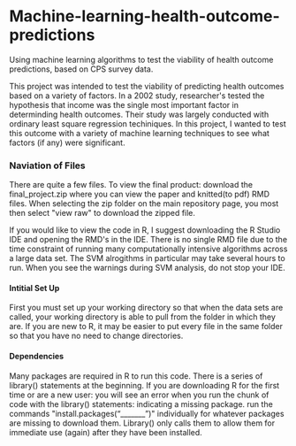 # Machine-learning-health-outcome-predictions
Using machine learning algorithms to test the viability of health outcome predictions, based on CPS survey data.

<p>This project was intended to test the viability of predicting health outcomes based on a variety of factors.  In a 2002 study, researcher's 
  tested the hypothesis that income was the single most important factor in determinding health outcomes.  Their study was largely conducted with ordinary 
  least square regression techiniques.  In this project, I wanted to test this outcome with a variety of machine learning techniques to see what factors (if any) 
  were significant.</p>
  
<h3>Naviation of Files</h3>
<p>There are quite a few files.  To view the final product: download the final_project.zip where you can view the paper and knitted(to pdf) RMD files.  
  When selecting the zip folder on the main repository page, you most then select "view raw" to download the zipped file.</p>
  
<p>If you would like to view the code in R, I suggest downloading the R Studio IDE and opening the RMD's in the IDE.  There is no single RMD file due to 
  the time constraint of running many computationally intensive algorithms across a large data set.  The SVM alrogithms in particular may take several hours 
  to run.  When you see the warnings during SVM analysis, do not stop your IDE. </p>
  
<h4>Intitial Set Up</h4>
<p>First you must set up your working directory so that when the data sets are called, your working directory is able to pull from the folder in which they 
  are. If you are new to R, it may be easier to put every file in the same folder so that you have no need to change directories.</p>

<h4>Dependencies</h4>
<p>Many packages are required in R to run this code.  There is a series of library() statements at the beginning.  If you are downloading R for the first time
  or are a new user: you will see an error when you run the chunk of code with the library() statements: indicating a missing package.  run the commands 
  "install.packages(“_______”)" individually for whatever packages are missing to download them.  Library() only calls them to allow them for immediate use (again) after they have been installed.
</p>
  

